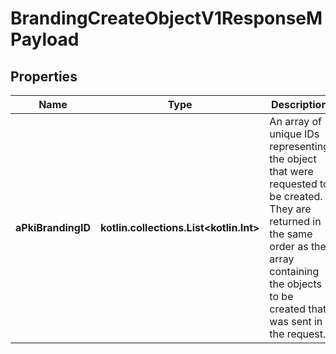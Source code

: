 
# BrandingCreateObjectV1ResponseMPayload

## Properties
Name | Type | Description | Notes
------------ | ------------- | ------------- | -------------
**aPkiBrandingID** | **kotlin.collections.List&lt;kotlin.Int&gt;** | An array of unique IDs representing the object that were requested to be created.  They are returned in the same order as the array containing the objects to be created that was sent in the request. | 




